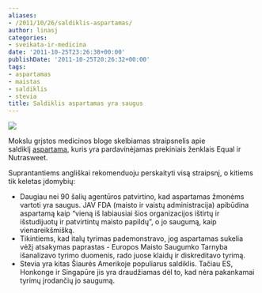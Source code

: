 ```yaml
---
aliases:
- /2011/10/26/saldiklis-aspartamas/
author: linasj
categories:
- sveikata-ir-medicina
date: '2011-10-25T23:26:38+00:00'
publishDate: '2011-10-25T20:26:32+00:00'
tags:
- aspartamas
- maistas
- saldiklis
- stevia
title: Saldiklis aspartamas yra saugus
---
```

[![](http://farm4.static.flickr.com/3089/2754208533_474257bcc5_m.jpg)](http://www.flickr.com/photos/24917549@N04/2754208533/)

Mokslu grįstos medicinos bloge skelbiamas straipsnelis apie saldiklį [aspartamą](http://www.sciencebasedmedicine.org/index.php/are-artificial-sweeteners-safe/), kuris yra pardavinėjamas prekiniais ženklais Equal ir Nutrasweet.  

Suprantantiems angliškai rekomenduoju perskaityti visą straipsnį, o kitiems tik keletas įdomybių:
* Daugiau nei 90 šalių agentūros patvirtino, kad aspartamas žmonėms vartoti yra saugus. JAV FDA (maisto ir vaistų administracija) apibūdina aspartamą kaip “vieną iš labiausiai šios organizacijos ištirtų ir išstudijuotų ir patvirtintų maisto papildų”, o jo saugumą, kaip vienareikšmišką.
* Tikintiems, kad italų tyrimas pademonstravo, jog aspartamas sukelia vėžį atsakymas paprastas - Europos Maisto Saugumko Tarnyba išanalizavo tyrimo duomenis, rado juose klaidų ir diskreditavo tyrimą.
* Stevia yra kitas Šiaurės Amerikoje populiarus saldiklis. Tačiau ES, Honkonge ir Singapūre jis yra draudžiamas dėl to, kad nėra pakankamai tyrimų įrodančių jo saugumą.


